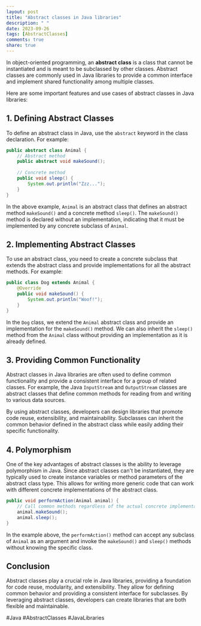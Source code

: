 ```yaml
---
layout: post
title: "Abstract classes in Java libraries"
description: " "
date: 2023-09-26
tags: [AbstractClasses]
comments: true
share: true
---
```


In object-oriented programming, an **abstract class** is a class that cannot be instantiated and is meant to be subclassed by other classes. Abstract classes are commonly used in Java libraries to provide a common interface and implement shared functionality among multiple classes.

Here are some important features and use cases of abstract classes in Java libraries:

## 1. Defining Abstract Classes

To define an abstract class in Java, use the `abstract` keyword in the class declaration. For example:

```java
public abstract class Animal {
    // Abstract method
    public abstract void makeSound();
    
    // Concrete method
    public void sleep() {
        System.out.println("Zzz...");
    }
}
```

In the above example, `Animal` is an abstract class that defines an abstract method `makeSound()` and a concrete method `sleep()`. The `makeSound()` method is declared without an implementation, indicating that it must be implemented by any concrete subclass of `Animal`.

## 2. Implementing Abstract Classes

To use an abstract class, you need to create a concrete subclass that extends the abstract class and provide implementations for all the abstract methods. For example:

```java
public class Dog extends Animal {
    @Override
    public void makeSound() {
        System.out.println("Woof!");
    }
}
```

In the `Dog` class, we extend the `Animal` abstract class and provide an implementation for the `makeSound()` method. We can also inherit the `sleep()` method from the `Animal` class without providing an implementation as it is already defined.

## 3. Providing Common Functionality

Abstract classes in Java libraries are often used to define common functionality and provide a consistent interface for a group of related classes. For example, the Java `InputStream` and `OutputStream` classes are abstract classes that define common methods for reading from and writing to various data sources.

By using abstract classes, developers can design libraries that promote code reuse, extensibility, and maintainability. Subclasses can inherit the common behavior defined in the abstract class while easily adding their specific functionality.

## 4. Polymorphism

One of the key advantages of abstract classes is the ability to leverage polymorphism in Java. Since abstract classes can't be instantiated, they are typically used to create instance variables or method parameters of the abstract class type. This allows for writing more generic code that can work with different concrete implementations of the abstract class.

```java
public void performAction(Animal animal) {
    // Call common methods regardless of the actual concrete implementation
    animal.makeSound();
    animal.sleep();
}
```

In the example above, the `performAction()` method can accept any subclass of `Animal` as an argument and invoke the `makeSound()` and `sleep()` methods without knowing the specific class.

## Conclusion

Abstract classes play a crucial role in Java libraries, providing a foundation for code reuse, modularity, and extensibility. They allow for defining common behavior and providing a consistent interface for subclasses. By leveraging abstract classes, developers can create libraries that are both flexible and maintainable.

#Java #AbstractClasses #JavaLibraries